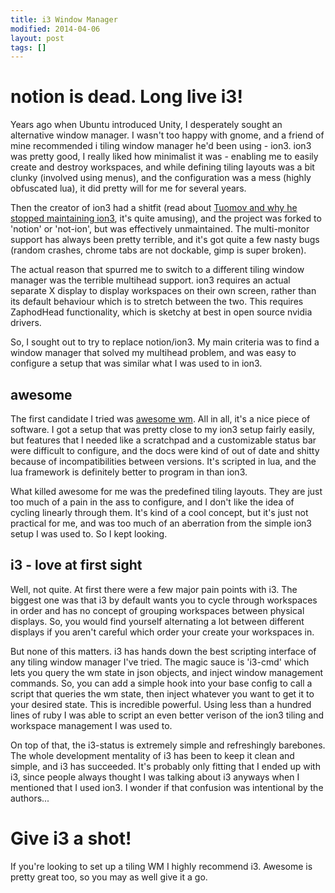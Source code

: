 ```yaml
---
title: i3 Window Manager
modified: 2014-04-06
layout: post
tags: []
---
```


# notion is dead. Long live i3!

Years ago when Ubuntu introduced Unity, I desperately sought an alternative window manager. I wasn't too happy with gnome, and a friend of mine recommended i tiling window manager he'd been using - ion3. ion3 was pretty good, I really liked how minimalist it was - enabling me to easily create and destroy workspaces, and while defining tiling layouts was a bit clunky (involved using menus), and the configuration was a mess (highly obfuscated lua), it did pretty will for me for several years.

Then the creator of ion3 had a shitfit (read about [Tuomov and why he stopped maintaining ion3](http://tuomov.iki.fi/software/), it's quite amusing), and the project was forked to 'notion' or 'not-ion', but was effectively unmaintained. The multi-monitor support has always been pretty terrible, and it's got quite a few nasty bugs (random crashes, chrome tabs are not dockable, gimp is super broken).

The actual reason that spurred me to switch to a different tiling window manager was the terrible multihead support. ion3 requires an actual separate X display to display workspaces on their own screen, rather than its default behaviour which is to stretch between the two. This requires ZaphodHead functionality, which is sketchy at best in open source nvidia drivers. 

So, I sought out to try to replace notion/ion3. My main criteria was to find a window manager that solved my multihead problem, and was easy to configure a setup that was similar what I was used to in ion3.

## awesome

The first candidate I tried was [awesome wm](http://awesome.naquadah.org/). All in all, it's a nice piece of software. I got a setup that was pretty close to my ion3 setup fairly easily, but features that I needed like a scratchpad and a customizable status bar were difficult to configure, and the docs were kind of out of date and shitty because of incompatibilities between versions. It's scripted in lua, and the lua framework is definitely better to program in than ion3. 

What killed awesome for me was the predefined tiling layouts. They are just too much of a pain in the ass to configure, and I don't like the idea of cycling linearly through them. It's kind of a cool concept, but it's just not practical for me, and was too much of an aberration from the simple ion3 setup I was used to. So I kept looking.

## i3 - love at first sight

Well, not quite. At first there were a few major pain points with i3. The biggest one was that i3 by default wants you to cycle through workspaces in order and has no concept of grouping workspaces between physical displays. So, you would find yourself alternating a lot between different displays if you aren't careful which order your create your workspaces in.

But none of this matters. i3 has hands down the best scripting interface of any tiling window manager I've tried. The magic sauce is 'i3-cmd' which lets you query the wm state in json objects, and inject window management commands. So, you can add a simple hook into your base config to call a script that queries the wm state, then inject whatever you want to get it to your desired state. This is incredible powerful. Using less than a hundred lines of ruby I was able to script an even better verison of the ion3 tiling and workspace management I was used to.

On top of that, the i3-status is extremely simple and refreshingly barebones. The whole development mentality of i3 has been to keep it clean and simple, and i3 has succeeded. It's probably only fitting that I ended up with i3, since people always thought I was talking about i3 anyways when I mentioned that I used ion3. I wonder if that confusion was intentional by the authors...

# Give i3 a shot!

If you're looking to set up a tiling WM I highly recommend i3. Awesome is pretty great too, so you may as well give it a go. 
